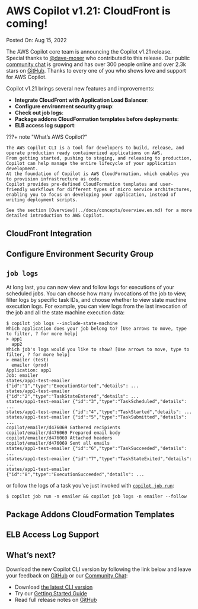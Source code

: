 # AWS Copilot v1.21: CloudFront is coming!

Posted On: Aug 15, 2022

The AWS Copilot core team is announcing the Copilot v1.21 release.  
Special thanks to [@dave-moser](https://github.com/dave-moser) who contributed to this release.
Our public [сommunity сhat](https://gitter.im/aws/copilot-cli) is growing and has over 300 people online and over 2.3k stars on [GitHub](http://github.com/aws/copilot-cli/).
Thanks to every one of you who shows love and support for AWS Copilot.

Copilot v1.21 brings several new features and improvements:

- **Integrate CloudFront with Application Load Balancer**:
- **Configure environment security group**:
- **Check out job logs**:
- **Package addons CloudFormation templates before deployments**:
- **ELB access log support**:

???+ note "What’s AWS Copilot?"

    The AWS Copilot CLI is a tool for developers to build, release, and operate production ready containerized applications on AWS.
    From getting started, pushing to staging, and releasing to production, Copilot can help manage the entire lifecycle of your application development.
    At the foundation of Copilot is AWS CloudFormation, which enables you to provision infrastructure as code.
    Copilot provides pre-defined CloudFormation templates and user-friendly workflows for different types of micro service architectures,
    enabling you to focus on developing your application, instead of writing deployment scripts.

    See the section [Overview](../docs/concepts/overview.en.md) for a more detailed introduction to AWS Copilot.

## CloudFront Integration

## Configure Environment Security Group

## `job logs`
At long last, you can now view and follow logs for executions of your scheduled jobs. 
You can choose how many invocations of the job to view, filter logs by specific task IDs, and choose whether to view state machine execution logs. 
For example, you can view logs from the last invocation of the job and all the state machine execution data:
```console
$ copilot job logs --include-state-machine
Which application does your job belong to? [Use arrows to move, type to filter, ? for more help]
> app1
  app2
Which job's logs would you like to show? [Use arrows to move, type to filter, ? for more help]
> emailer (test)
  emailer (prod)
Application: app1
Job: emailer
states/app1-test-emailer {"id":"1","type":"ExecutionStarted","details": ...
states/app1-test-emailer {"id":"2","type":"TaskStateEntered","details": ...
states/app1-test-emailer {"id":"3","type":"TaskScheduled","details": ...
states/app1-test-emailer {"id":"4","type":"TaskStarted","details": ...
states/app1-test-emailer {"id":"5","type":"TaskSubmitted","details": ...
copilot/emailer/d476069 Gathered recipients
copilot/emailer/d476069 Prepared email body 
copilot/emailer/d476069 Attached headers
copilot/emailer/d476069 Sent all emails
states/app1-test-emailer {"id":"6","type":"TaskSucceeded","details": ...
states/app1-test-emailer {"id":"7","type":"TaskStateExited","details": ...
states/app1-test-emailer {"id":"8","type":"ExecutionSucceeded","details": ...

```
or follow the logs of a task you've just invoked with [`copilot job run`](../docs/commands/job-run.en.md):
```console
$ copilot job run -n emailer && copilot job logs -n emailer --follow
```
## Package Addons CloudFormation Templates

## ELB Access Log Support

## What’s next?

Download the new Copilot CLI version by following the link below and leave your feedback on [GitHub](https://github.com/aws/copilot-cli/) or our [Community Chat](https://gitter.im/aws/copilot-cli):

- Download [the latest CLI version](../docs/getting-started/install.en.md)
- Try our [Getting Started Guide](../docs/getting-started/first-app-tutorial.en.md)
- Read full release notes on [GitHub](https://github.com/aws/copilot-cli/releases/tag/v1.21.0)
